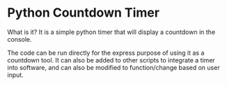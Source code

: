 # Python Countdown Timer

What is it? It is a simple python timer that will display a countdown in the console.

The code can be run directly for the express purpose of using it as a countdown tool. It can also be added to other scripts to integrate a timer into software, and can also be modified to function/change based on user input.
